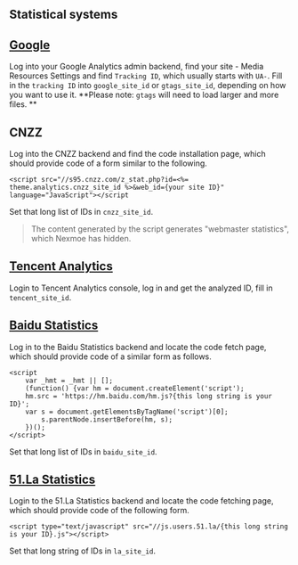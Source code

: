 ## Statistical systems

## [Google](https://analytics.google.com)

Log into your Google Analytics admin backend, find your site - Media Resources Settings and find `Tracking ID`, which usually starts with `UA-`. Fill in the `tracking ID` into `google_site_id` or `gtags_site_id`, depending on how you want to use it. **Please note: `gtags` will need to load larger and more files. **

## CNZZ

Log into the CNZZ backend and find the code installation page, which should provide code of a form similar to the following.

```markup
<script src="//s95.cnzz.com/z_stat.php?id=<%= theme.analytics.cnzz_site_id %>&web_id={your site ID}" language="JavaScript"></script
```

Set that long list of IDs in `cnzz_site_id`.

> The content generated by the script generates "webmaster statistics", which Nexmoe has hidden.

## [Tencent Analytics](http://ta.qq.com)

Login to Tencent Analytics console, log in and get the analyzed ID, fill in `tencent_site_id`.

## [Baidu Statistics](http://tongji.baidu.com/)

Log in to the Baidu Statistics backend and locate the code fetch page, which should provide code of a similar form as follows.

```markup
<script
    var _hmt = _hmt || [];
    (function() {var hm = document.createElement('script');
    hm.src = 'https://hm.baidu.com/hm.js?{this long string is your ID}';
    var s = document.getElementsByTagName('script')[0];
        s.parentNode.insertBefore(hm, s);
    })();
</script>
```

Set that long list of IDs in `baidu_site_id`.

## [51.La Statistics](https://www.51.la/)

Login to the 51.La Statistics backend and locate the code fetching page, which should provide code of the following form.

```markup
<script type="text/javascript" src="//js.users.51.la/{this long string is your ID}.js"></script>
```

Set that long string of IDs in `la_site_id`.

